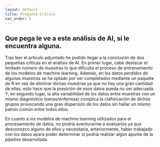 ```yaml
---
layout: default
title: Pregunta Crítica
nav_order: 5
---
```


## Que pega le ve a este análisis de AI, si le encuentra alguna. 




Tras leer el artículo adjuntado he podido llegar a la conclusión de dos pequeñas críticas en el análisis de AI. En primer lugar, cabe destacar el limitado número de muestras lo que dificulta el proceso de entrenamiento de los modelos de machine learning. Además, en los datos _perdidos_ de algunas muestras se ha optado por ser completados mediante un paquete de R en vez de eliminar dichas muestras ya que no hay una gran cantidad de ellas, esto hace que la presición de esos datos pueda no ser adecuada. Y, en segundo lugar, la alta variabilidad de los datos entre muestras con un mismo diagnóstico (sanas/enfermas) complica la clafisicación de dichos grupos provocando una gran dispersión de los datos sin hallar un mismo patrón común entre todos ellos.

En cuanto a los modelos de machine learning utilizados para el procesamiento de datos, no podría aventurarme a evaluarlos ya que desconozco alguno de ellos y necesitaría, anteriormente, haber trabajado con los datos apara poder determinar si podría realizar algún apunte de la pipeline desarrollada.
